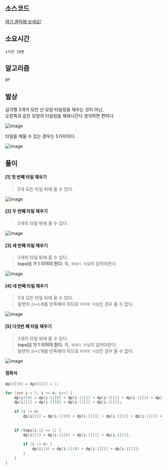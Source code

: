 ## 소스코드
[여기 클릭해 보세요!](https://github.com/BE-Archive/Algorithm-Study/blob/main/wnso-kim/Week_21/PGS_산모양타일링/PGS_산모양타일링.java)

## 소요시간
`1시간 10분`

## 알고리즘
`DP`

## 발상
삼각형 3개가 모인 산 모양 타일링을 채우는 것이 아닌,    
오른쪽과 같은 모양의 타일링을 채워나간다 생각하면 편하다.

![image](https://github.com/BE-Archive/Algorithm-Study/assets/109727039/740be52e-715f-4057-9517-72227922cae8)   
   

타일을 채울 수 있는 경우는 5가지이다.   

![image](https://github.com/BE-Archive/Algorithm-Study/assets/109727039/226ecd61-6e93-4f40-b2ab-05dbb87ce4a9)

## 풀이

#### [1] 첫 번째 타일 채우기
> 5개 모든 타일 뒤에 올 수 있다.

![image](https://github.com/BE-Archive/Algorithm-Study/assets/109727039/f5f44724-910d-458a-a1e8-ef3386769700)

#### [2] 두 번째 타일 채우기
> 3개의 타일 뒤에 올 수 있다.

![image](https://github.com/BE-Archive/Algorithm-Study/assets/109727039/a66103ec-23ad-420d-aeac-96e252ce5c98)

#### [3] 세 번째 타일 채우기
> 3개의 타일 뒤에 올 수 있다.   
**tops[i] 가 1 이어야 한다.** 즉, `꼭대기 타일`이 있어야한다.

![image](https://github.com/BE-Archive/Algorithm-Study/assets/109727039/6158e36e-aec7-4f2d-84b3-93ae6fece7d3)

#### [4] 네 번째 타일 채우기
>5개 모든 타일 뒤에 올 수 있다.   
밑변이 `2n+1`개를 만족해야 하므로 `마지막 타일`인 경우 올 수 없다.

![image](https://github.com/BE-Archive/Algorithm-Study/assets/109727039/777d94dc-0bdb-45a5-8b3d-693624218005)

#### [5] 다섯번 째 타일 채우기
> 3개의 타일 뒤에 올 수 있다.   
> **tops[i] 가 1 이어야 한다.** 즉, `꼭대기 타일`이 있어야한다.   
> 밑변이 `2n+1`개를 만족해야 하므로 `마지막 타일`인 경우 올 수 없다.

![image](https://github.com/BE-Archive/Algorithm-Study/assets/109727039/725c9911-6f48-46fa-aa08-7accfb342dbb)


#### 점화식
```java
dp[0][0] = dp[0][2] = 1;

for (int i = 1; i <= n; i++) {
    dp[i][0] = dp[i-1][0] + dp[i-1][1] + dp[i-1][2] + dp[i-1][3] + dp[i-1][4];
    dp[i][1] = dp[i-1][0] + dp[i-1][1] + dp[i-1][3];
    
    if (i != n) 
        dp[i][2] = dp[i-1][0] + dp[i-1][1] + dp[i-1][2] + dp[i-1][3] + dp[i-1][4];
    
    
    if (tops[i-1] == 1) {
        dp[i][3] = dp[i-1][0] + dp[i-1][1] + dp[i-1][3];
        
        if (i != n) {
            dp[i][4] = dp[i-1][0] + dp[i-1][1] + dp[i-1][3];
        }
    }
}
```